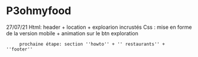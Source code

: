 # P3ohmyfood
27/07/21 Html: header + location + exploarion incrustés 
         Css : mise en forme de la version mobile + animation sur le btn exploration
         
         prochaine étape: section ''howto'' + '' restaurants'' + ''footer'' 
